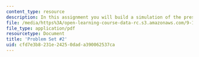 ```yaml
---
content_type: resource
description: In this assignment you will build a simulation of the presynaptic terminal.
file: /media/https%3A/open-learning-course-data-rc.s3.amazonaws.com/9-16-cellular-neurophysiology-spring-2002/cfd7e3b8231e24250dada390062537ca_problem_set_2.pdf
file_type: application/pdf
resourcetype: Document
title: 'Problem Set #2'
uid: cfd7e3b8-231e-2425-0dad-a390062537ca
---
```

